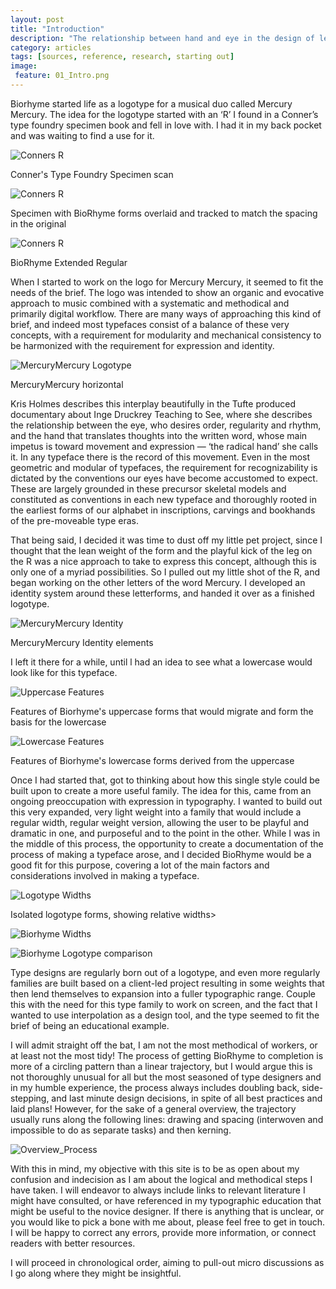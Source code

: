 ```yaml
---
layout: post
title: "Introduction"
description: "The relationship between hand and eye in the design of letterforms"
category: articles
tags: [sources, reference, research, starting out]
image: 
 feature: 01_Intro.png
---
```


Biorhyme started life as a logotype for a musical duo called Mercury Mercury. The idea for the logotype started with an ‘R’ I found in a Conner’s type foundry specimen book and fell in love with. I had it in my back pocket and was waiting to find a use for it. 

![Conners R](../images/Conners_R_01.png)
<figcaption>Conner's Type Foundry Specimen scan</figcaption>

![Conners R](../images/Conners_R_02.png)
<figcaption>Specimen with BioRhyme forms overlaid and tracked to match the spacing in the original</figcaption>

![Conners R](../images/Conners_R_03.png)
<figcaption>BioRhyme Extended Regular</figcaption>

When I started to work on the logo for Mercury Mercury, it seemed to fit the needs of the brief. The logo was intended to show an organic and evocative approach to music combined with a systematic and methodical and primarily digital workflow. There are many ways of approaching this kind of brief, and indeed most typefaces consist of a balance of these very concepts, with a requirement for modularity and mechanical consistency to be harmonized with the requirement for expression and identity. 

![MercuryMercury Logotype](../images/Mercury_Mercury_HZ.png)
<figcaption>MercuryMercury horizontal</figcaption>


Kris Holmes describes this interplay beautifully in the Tufte produced documentary about Inge Druckrey Teaching to See, where she describes the relationship between the eye, who desires order, regularity and rhythm, and the hand that translates thoughts into the written word, whose main impetus is toward movement and expression — ‘the radical hand’ she calls it. In any typeface there is the record of this movement. Even in the most geometric and modular of typefaces, the requirement for recognizability is dictated by the conventions our eyes have become accustomed to expect. These are largely grounded in these precursor skeletal models and constituted as conventions in each new typeface and thoroughly rooted in the earliest forms of our alphabet in inscriptions, carvings and bookhands of the pre-moveable type eras.
 
That being said, I decided it was time to dust off my little pet project, since I thought that the lean weight of the form and the playful kick of the leg on the R was a nice approach to take to express this concept, although this is only one of a myriad possibilities. So I pulled out my little shot of the R, and began working on the other letters of the word Mercury. I developed an identity system around these letterforms, and handed it over as a finished logotype.

![MercuryMercury Identity](../images/MercuryMercuryIdentity.png)
<figcaption>MercuryMercury Identity elements</figcaption>


I left it there for a while, until l had an idea to see what a lowercase would look like for this typeface. 

![Uppercase Features](../images/Uppercase_Fea.png)
<figcaption>Features of Biorhyme's uppercase forms that would migrate and form the basis for the lowercase</figcaption>

![Lowercase Features](../images/Lower_Fea.png)
<figcaption>Features of Biorhyme's lowercase forms derived from the uppercase</figcaption>

Once I had started that, got to thinking about how this single style could be built upon to create a more useful family. The idea for this, came from an ongoing preoccupation with expression in typography. I wanted to build out this very expanded, very light weight into a family that would include a regular width, regular weight version, allowing the user to be playful and dramatic in one, and purposeful and to the point in the other. While I was in the middle of this process, the opportunity to create a documentation of the process of making a typeface arose, and I decided BioRhyme would be a good fit for this purpose, covering a lot of the main factors and considerations involved in making a typeface. 

![Logotype Widths](../images/Logotype_Widths.png)
<figcaption>Isolated logotype forms, showing relative widths>

![Biorhyme Widths](../images/Biorhyme_Widths.png)

![Biorhyme Logotype comparison](../images/Logo_Bio_Comp.png)

Type designs are regularly born out of a logotype, and even more regularly families are built based on a client-led project resulting in some weights that then lend themselves to expansion into a fuller typographic range. Couple this with the need for this type family to work on screen, and the fact that I wanted to use interpolation as a design tool, and the type seemed to fit the brief of being an educational example.
 
I will admit straight off the bat, I am not the most methodical of workers, or at least not the most tidy! The process of getting BioRhyme to completion is more of a circling pattern than a linear trajectory, but I would argue this is not thoroughly unusual for all but the most seasoned of type designers and in my humble experience, the process always includes doubling back, side-stepping, and last minute design decisions, in spite of all best practices and laid plans! However, for the sake of a general overview, the trajectory usually runs along the following lines: drawing and spacing (interwoven and impossible to do as separate tasks) and then kerning.

![Overview_Process](../images/Tasks_White.png)
 
With this in mind, my objective with this site is to be as open about my confusion and indecision as I am about the logical and methodical steps I have taken. I will endeavor to always include links to relevant literature I might have consulted, or have referenced in my typographic education that might be useful to the novice designer. If there is anything that is unclear, or you would like to pick a bone with me about, please feel free to get in touch. I will be happy to correct any errors, provide more information, or connect readers with better resources.
 
I will proceed in chronological order, aiming to pull-out micro discussions as I go along where they might be insightful.